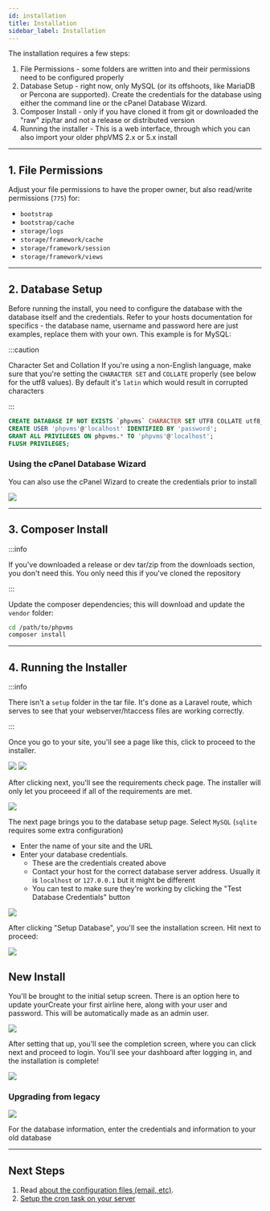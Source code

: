 ```yaml
---
id: installation
title: Installation
sidebar_label: Installation
---
```


The installation requires a few steps:

1. File Permissions - some folders are written into and their permissions need
   to be configured properly
1. Database Setup - right now, only MySQL (or its offshoots, like MariaDB or
   Percona are supported). Create the credentials for the database using either
   the command line or the cPanel Database Wizard.
1. Composer Install - only if you have cloned it from git or downloaded the
   "raw" zip/tar and not a release or distributed version
1. Running the installer - This is a web interface, through which you can also
   import your older phpVMS 2.x or 5.x install

---

## 1. File Permissions

Adjust your file permissions to have the proper owner, but also read/write
permissions (`775`) for:

- `bootstrap`
- `bootstrap/cache`
- `storage/logs`
- `storage/framework/cache`
- `storage/framework/session`
- `storage/framework/views`

---

## 2. Database Setup

Before running the install, you need to configure the database with the database
itself and the credentials. Refer to your hosts documentation for specifics -
the database name, username and password here are just examples, replace them
with your own. This example is for MySQL:

:::caution

Character Set and Collation If you're using a non-English language, make sure
that you're setting the `CHARACTER SET` and `COLLATE` properly (see below for
the utf8 values). By default it's `latin` which would result in corrupted
characters

:::

```sql
CREATE DATABASE IF NOT EXISTS `phpvms` CHARACTER SET UTF8 COLLATE utf8_unicode_ci;
CREATE USER 'phpvms'@'localhost' IDENTIFIED BY 'password';
GRANT ALL PRIVILEGES ON phpvms.* TO 'phpvms'@'localhost';
FLUSH PRIVILEGES;
```

### Using the cPanel Database Wizard

You can also use the cPanel Wizard to create the credentials prior to install

![](img/cpanel-db-1.png)

---

## 3. Composer Install

:::info

If you've downloaded a release or dev tar/zip from the downloads section, you
don't need this. You only need this if you've cloned the repository

:::

Update the composer dependencies; this will download and update the `vendor`
folder:

```bash
cd /path/to/phpvms
composer install
```

---

## 4. Running the Installer

:::info

There isn't a `setup` folder in the tar file. It's done as a Laravel route,
which serves to see that your webserver/htaccess files are working correctly.

:::

Once you go to your site, you'll see a page like this, click to proceed to the
installer.

![](img/01-not-installed.png) ![](img/02-installer-start.png)

After clicking next, you'll see the requirements check page. The installer will
only let you proceeed if all of the requirements are met.

![](img/03-requirements.png)

The next page brings you to the database setup page. Select `MySQL` (`sqlite`
requires some extra configuration)

- Enter the name of your site and the URL
- Enter your database credentials.
  - These are the credentials created above
  - Contact your host for the correct database server address. Usually it is
    `localhost` or `127.0.0.1` but it might be different
  - You can test to make sure they're working by clicking the "Test Database
    Credentials" button

![](img/04-database-page.png)

After clicking "Setup Database", you'll see the installation screen. Hit next to
proceed:

![](img/05-database-installed.png)

## New Install

You'll be brought to the initial setup screen. There is an option here to update
yourCreate your first airline here, along with your user and password. This will
be automatically made as an admin user.

![](img/06-va-information.png)

After setting that up, you'll see the completion screen, where you can click
next and proceed to login. You'll see your dashboard after logging in, and the
installation is complete!

![](img/10-completed.png)

### Upgrading from legacy

![](img/07-importer.png)

For the database information, enter the credentials and information to your old
database

---

## Next Steps

1. Read [about the configuration files (email, etc)](config/files.md).
1. [Setup the cron task on your server](cron.md)
